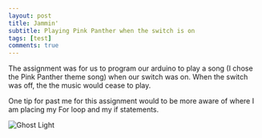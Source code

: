 ```yaml
---
layout: post
title: Jammin'
subtitle: Playing Pink Panther when the switch is on
tags: [test]
comments: true
---
```


The assignment was for us to program our arduino to play a song (I chose the Pink Panther theme song) when our switch was on. 
When the switch was off, the the music would cease to play. 

One tip for past me for this assignment would to be more aware of where I am placing my For loop and my if statements. 


![Ghost Light](https://paulharshbarger.github.io/img/ghost.jpeg)
